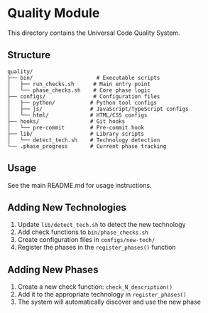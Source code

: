 # Quality Module

This directory contains the Universal Code Quality System.

## Structure

```
quality/
├── bin/                    # Executable scripts
│   ├── run_checks.sh      # Main entry point
│   └── phase_checks.sh    # Core phase logic
├── configs/               # Configuration files
│   ├── python/           # Python tool configs
│   ├── js/               # JavaScript/TypeScript configs
│   └── html/             # HTML/CSS configs
├── hooks/                # Git hooks
│   └── pre-commit        # Pre-commit hook
├── lib/                  # Library scripts
│   └── detect_tech.sh    # Technology detection
└── .phase_progress       # Current phase tracking
```

## Usage

See the main README.md for usage instructions.

## Adding New Technologies

1. Update `lib/detect_tech.sh` to detect the new technology
2. Add check functions to `bin/phase_checks.sh`
3. Create configuration files in `configs/new-tech/`
4. Register the phases in the `register_phases()` function

## Adding New Phases

1. Create a new check function: `check_N_description()`
2. Add it to the appropriate technology in `register_phases()`
3. The system will automatically discover and use the new phase
